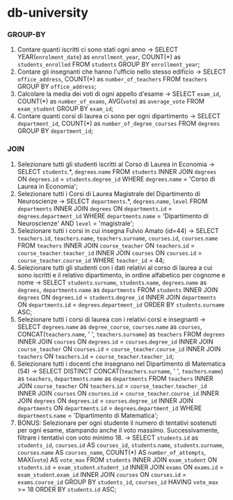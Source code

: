 # db-university 
### GROUP-BY
1. Contare quanti iscritti ci sono stati ogni anno -> SELECT YEAR(`enrolment_date`) as `enrollment_year`, COUNT(*) as `students_enrolled` FROM `students` GROUP BY `enrollment_year`;
2. Contare gli insegnanti che hanno l'ufficio nello stesso edificio -> SELECT `office_address`, COUNT(*) as `number_of_teachers` FROM `teachers` GROUP BY `office_address`;
3. Calcolare la media dei voti di ogni appello d'esame -> SELECT `exam_id`, COUNT(*) as `number_of_exams`, AVG(`vote`) as `average_vote` FROM `exam_student` GROUP BY `exam_id`;
4. Contare quanti corsi di laurea ci sono per ogni dipartimento -> SELECT `department_id`, COUNT(*) as `number_of_degree_courses` FROM `degrees` GROUP BY `department_id`;

### JOIN
1. Selezionare tutti gli studenti iscritti al Corso di Laurea in Economia -> SELECT `students`.*, `degrees`.`name` 
    FROM `students`
    INNER JOIN `degrees`
    ON `degrees`.`id` = `students`.`degree_id`
    WHERE `degrees`.`name` = 'Corso di Laurea in Economia';
2. Selezionare tutti i Corsi di Laurea Magistrale del Dipartimento di
Neuroscienze -> SELECT `departments`.*, `degrees`.`name`, `level` FROM `departments` INNER JOIN `degrees` ON `departments`.`id` = `degrees`.`department_id` WHERE `departments`.`name` = 'Dipartimento di Neuroscienze' AND `level` = 'magistrale';
3. Selezionare tutti i corsi in cui insegna Fulvio Amato (id=44) -> SELECT `teachers`.`id`, `teachers`.`name`, `teachers`.`surname`, `courses`.`id`, `courses`.`name` FROM `teachers` INNER JOIN `course_teacher` ON `teachers`.`id` = `course_teacher`.`teacher_id` INNER JOIN `courses` ON `courses`.`id` = `course_teacher`.`course_id` WHERE `teacher_id` = 44;
4. Selezionare tutti gli studenti con i dati relativi al corso di laurea a cui
sono iscritti e il relativo dipartimento, in ordine alfabetico per cognome e
nome -> SELECT `students`.`surname`, `students`.`name`, `degrees`.`name` as `degrees`, `departments`.`name` as `departments`
    FROM `students`
    INNER JOIN `degrees` ON `degrees`.`id` = `students`.`degree_id`
    INNER JOIN `departments` ON `departments`.`id` = `degrees`.`department_id`
    ORDER BY `students`.`surname` ASC;
5. Selezionare tutti i corsi di laurea con i relativi corsi e insegnanti -> SELECT `degrees`.`name` as `degree_course`, `courses`.`name` as `courses`, CONCAT(`teachers`.`name`, ' ', `teachers`.`surname`) as `teachers` FROM `degrees` INNER JOIN `courses` ON `degrees`.`id` = `courses`.`degree_id` INNER JOIN `course_teacher` ON `courses`.`id` = `course_teacher`.`course_id` INNER JOIN `teachers` ON `teachers`.`id` = `course_teacher`.`teacher_id`;
6. Selezionare tutti i docenti che insegnano nel Dipartimento di
Matematica (54) -> SELECT DISTINCT CONCAT(`teachers`.`surname`, ' ', `teachers`.`name`) as `teachers`, `departments`.`name` as `departments` FROM `teachers` INNER JOIN `course_teacher` ON `teachers`.`id` = `course_teacher`.`teacher_id` INNER JOIN `courses` ON `courses`.`id` = `course_teacher`.`course_id` INNER JOIN `degrees` ON `degrees`.`id` = `courses`.`degree_id` INNER JOIN `departments` ON `departments`.`id` = `degrees`.`department_id` WHERE `departments`.`name` = 'Dipartimento di Matematica';
7. BONUS: Selezionare per ogni studente il numero di tentativi sostenuti
per ogni esame, stampando anche il voto massimo. Successivamente,
filtrare i tentativi con voto minimo 18. -> SELECT `students`.`id` as `students_id`, `courses`.`id` AS `courses_id`, `students`.`name`, `students`.`surname`, `courses`.`name` AS `courses_name`, COUNT(*) AS `number_of_attempts`, MAX(`vote`) AS `vote_max` 
FROM `students`
INNER JOIN `exam_student` ON `students`.`id` = `exam_student`.`student_id`
INNER JOIN `exams` ON `exams`.`id` = `exam_student`.`exam_id`
INNER JOIN `courses` ON `courses`.`id` = `exams`.`course_id` 
GROUP BY `students_id`, `courses_id`
HAVING `vote_max` >= 18
ORDER BY `students`.`id` ASC;
